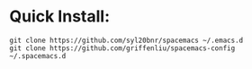 # Quick Install:
```
git clone https://github.com/syl20bnr/spacemacs ~/.emacs.d
git clone https://github.com/griffenliu/spacemacs-config ~/.spacemacs.d
```
